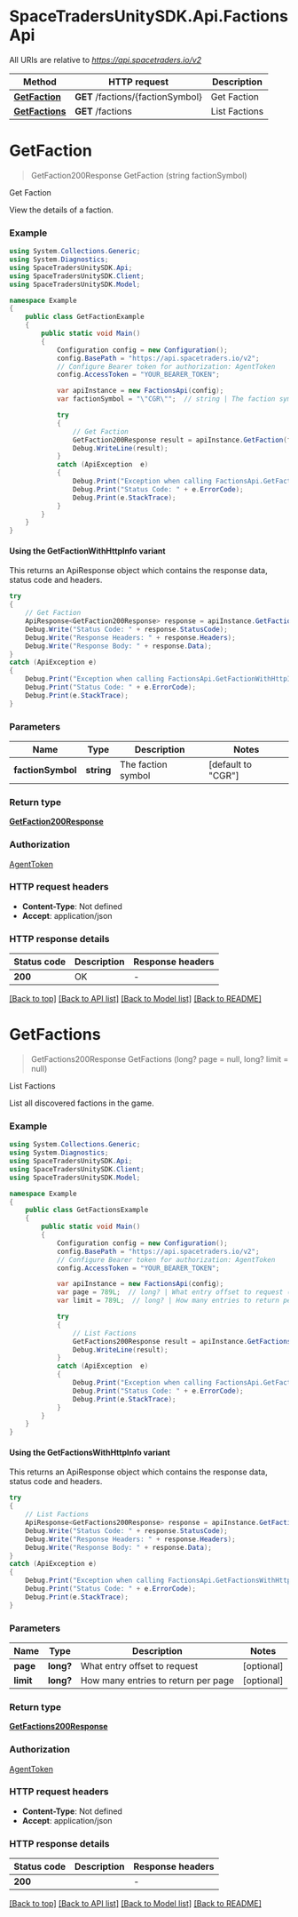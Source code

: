 # SpaceTradersUnitySDK.Api.FactionsApi

All URIs are relative to *https://api.spacetraders.io/v2*

| Method | HTTP request | Description |
|--------|--------------|-------------|
| [**GetFaction**](FactionsApi.md#getfaction) | **GET** /factions/{factionSymbol} | Get Faction |
| [**GetFactions**](FactionsApi.md#getfactions) | **GET** /factions | List Factions |

<a id="getfaction"></a>
# **GetFaction**
> GetFaction200Response GetFaction (string factionSymbol)

Get Faction

View the details of a faction.

### Example
```csharp
using System.Collections.Generic;
using System.Diagnostics;
using SpaceTradersUnitySDK.Api;
using SpaceTradersUnitySDK.Client;
using SpaceTradersUnitySDK.Model;

namespace Example
{
    public class GetFactionExample
    {
        public static void Main()
        {
            Configuration config = new Configuration();
            config.BasePath = "https://api.spacetraders.io/v2";
            // Configure Bearer token for authorization: AgentToken
            config.AccessToken = "YOUR_BEARER_TOKEN";

            var apiInstance = new FactionsApi(config);
            var factionSymbol = "\"CGR\"";  // string | The faction symbol (default to "CGR")

            try
            {
                // Get Faction
                GetFaction200Response result = apiInstance.GetFaction(factionSymbol);
                Debug.WriteLine(result);
            }
            catch (ApiException  e)
            {
                Debug.Print("Exception when calling FactionsApi.GetFaction: " + e.Message);
                Debug.Print("Status Code: " + e.ErrorCode);
                Debug.Print(e.StackTrace);
            }
        }
    }
}
```

#### Using the GetFactionWithHttpInfo variant
This returns an ApiResponse object which contains the response data, status code and headers.

```csharp
try
{
    // Get Faction
    ApiResponse<GetFaction200Response> response = apiInstance.GetFactionWithHttpInfo(factionSymbol);
    Debug.Write("Status Code: " + response.StatusCode);
    Debug.Write("Response Headers: " + response.Headers);
    Debug.Write("Response Body: " + response.Data);
}
catch (ApiException e)
{
    Debug.Print("Exception when calling FactionsApi.GetFactionWithHttpInfo: " + e.Message);
    Debug.Print("Status Code: " + e.ErrorCode);
    Debug.Print(e.StackTrace);
}
```

### Parameters

| Name | Type | Description | Notes |
|------|------|-------------|-------|
| **factionSymbol** | **string** | The faction symbol | [default to &quot;CGR&quot;] |

### Return type

[**GetFaction200Response**](GetFaction200Response.md)

### Authorization

[AgentToken](../README.md#AgentToken)

### HTTP request headers

 - **Content-Type**: Not defined
 - **Accept**: application/json


### HTTP response details
| Status code | Description | Response headers |
|-------------|-------------|------------------|
| **200** | OK |  -  |

[[Back to top]](#) [[Back to API list]](../README.md#documentation-for-api-endpoints) [[Back to Model list]](../README.md#documentation-for-models) [[Back to README]](../README.md)

<a id="getfactions"></a>
# **GetFactions**
> GetFactions200Response GetFactions (long? page = null, long? limit = null)

List Factions

List all discovered factions in the game.

### Example
```csharp
using System.Collections.Generic;
using System.Diagnostics;
using SpaceTradersUnitySDK.Api;
using SpaceTradersUnitySDK.Client;
using SpaceTradersUnitySDK.Model;

namespace Example
{
    public class GetFactionsExample
    {
        public static void Main()
        {
            Configuration config = new Configuration();
            config.BasePath = "https://api.spacetraders.io/v2";
            // Configure Bearer token for authorization: AgentToken
            config.AccessToken = "YOUR_BEARER_TOKEN";

            var apiInstance = new FactionsApi(config);
            var page = 789L;  // long? | What entry offset to request (optional) 
            var limit = 789L;  // long? | How many entries to return per page (optional) 

            try
            {
                // List Factions
                GetFactions200Response result = apiInstance.GetFactions(page, limit);
                Debug.WriteLine(result);
            }
            catch (ApiException  e)
            {
                Debug.Print("Exception when calling FactionsApi.GetFactions: " + e.Message);
                Debug.Print("Status Code: " + e.ErrorCode);
                Debug.Print(e.StackTrace);
            }
        }
    }
}
```

#### Using the GetFactionsWithHttpInfo variant
This returns an ApiResponse object which contains the response data, status code and headers.

```csharp
try
{
    // List Factions
    ApiResponse<GetFactions200Response> response = apiInstance.GetFactionsWithHttpInfo(page, limit);
    Debug.Write("Status Code: " + response.StatusCode);
    Debug.Write("Response Headers: " + response.Headers);
    Debug.Write("Response Body: " + response.Data);
}
catch (ApiException e)
{
    Debug.Print("Exception when calling FactionsApi.GetFactionsWithHttpInfo: " + e.Message);
    Debug.Print("Status Code: " + e.ErrorCode);
    Debug.Print(e.StackTrace);
}
```

### Parameters

| Name | Type | Description | Notes |
|------|------|-------------|-------|
| **page** | **long?** | What entry offset to request | [optional]  |
| **limit** | **long?** | How many entries to return per page | [optional]  |

### Return type

[**GetFactions200Response**](GetFactions200Response.md)

### Authorization

[AgentToken](../README.md#AgentToken)

### HTTP request headers

 - **Content-Type**: Not defined
 - **Accept**: application/json


### HTTP response details
| Status code | Description | Response headers |
|-------------|-------------|------------------|
| **200** |  |  -  |

[[Back to top]](#) [[Back to API list]](../README.md#documentation-for-api-endpoints) [[Back to Model list]](../README.md#documentation-for-models) [[Back to README]](../README.md)

